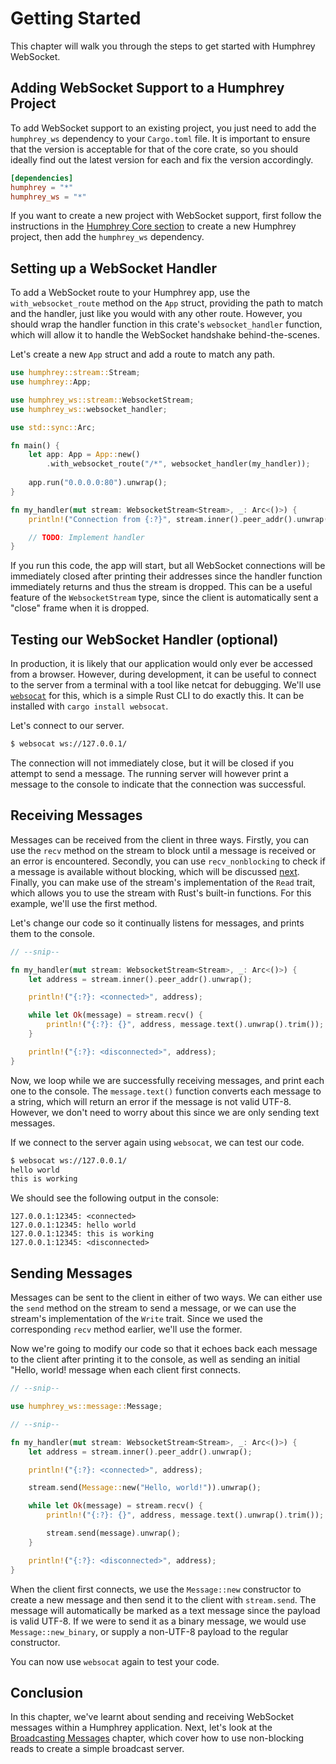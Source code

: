 # Getting Started
This chapter will walk you through the steps to get started with Humphrey WebSocket.

## Adding WebSocket Support to a Humphrey Project
To add WebSocket support to an existing project, you just need to add the `humphrey_ws` dependency to your `Cargo.toml` file. It is important to ensure that the version is acceptable for that of the core crate, so you should ideally find out the latest version for each and fix the version accordingly.

```toml
[dependencies]
humphrey = "*"
humphrey_ws = "*"
```

If you want to create a new project with WebSocket support, first follow the instructions in the [Humphrey Core section](../core/getting-started.md) to create a new Humphrey project, then add the `humphrey_ws` dependency.

## Setting up a WebSocket Handler
To add a WebSocket route to your Humphrey app, use the `with_websocket_route` method on the `App` struct, providing the path to match and the handler, just like you would with any other route. However, you should wrap the handler function in this crate's `websocket_handler` function, which will allow it to handle the WebSocket handshake behind-the-scenes.

Let's create a new `App` struct and add a route to match any path.

```rs
use humphrey::stream::Stream;
use humphrey::App;

use humphrey_ws::stream::WebsocketStream;
use humphrey_ws::websocket_handler;

use std::sync::Arc;

fn main() {
    let app: App = App::new()
        .with_websocket_route("/*", websocket_handler(my_handler));
        
    app.run("0.0.0.0:80").unwrap();
}

fn my_handler(mut stream: WebsocketStream<Stream>, _: Arc<()>) {
    println!("Connection from {:?}", stream.inner().peer_addr().unwrap());

    // TODO: Implement handler
}
```

If you run this code, the app will start, but all WebSocket connections will be immediately closed after printing their addresses since the handler function immediately returns and thus the stream is dropped. This can be a useful feature of the `WebsocketStream` type, since the client is automatically sent a "close" frame when it is dropped.

## Testing our WebSocket Handler (optional)
In production, it is likely that our application would only ever be accessed from a browser. However, during development, it can be useful to connect to the server from a terminal with a tool like netcat for debugging. We'll use [`websocat`](https://github.com/vi/websocat) for this, which is a simple Rust CLI to do exactly this. It can be installed with `cargo install websocat`.

Let's connect to our server.

```sh
$ websocat ws://127.0.0.1/
```

The connection will not immediately close, but it will be closed if you attempt to send a message. The running server will however print a message to the console to indicate that the connection was successful.

## Receiving Messages
Messages can be received from the client in three ways. Firstly, you can use the `recv` method on the stream to block until a message is received or an error is encountered. Secondly, you can use `recv_nonblocking` to check if a message is available without blocking, which will be discussed [next](broadcasting-messages.md). Finally, you can make use of the stream's implementation of the `Read` trait, which allows you to use the stream with Rust's built-in functions. For this example, we'll use the first method.

Let's change our code so it continually listens for messages, and prints them to the console.

```rs
// --snip--

fn my_handler(mut stream: WebsocketStream<Stream>, _: Arc<()>) {
    let address = stream.inner().peer_addr().unwrap();

    println!("{:?}: <connected>", address);

    while let Ok(message) = stream.recv() {
        println!("{:?}: {}", address, message.text().unwrap().trim());
    }

    println!("{:?}: <disconnected>", address);
}
```

Now, we loop while we are successfully receiving messages, and print each one to the console. The `message.text()` function converts each message to a string, which will return an error if the message is not valid UTF-8. However, we don't need to worry about this since we are only sending text messages.

If we connect to the server again using `websocat`, we can test our code.

```sh
$ websocat ws://127.0.0.1/
hello world
this is working
```

We should see the following output in the console:

```
127.0.0.1:12345: <connected>
127.0.0.1:12345: hello world
127.0.0.1:12345: this is working
127.0.0.1:12345: <disconnected>
```

## Sending Messages
Messages can be sent to the client in either of two ways. We can either use the `send` method on the stream to send a message, or we can use the stream's implementation of the `Write` trait. Since we used the corresponding `recv` method earlier, we'll use the former.

Now we're going to modify our code so that it echoes back each message to the client after printing it to the console, as well as sending an initial "Hello, world! message when each client first connects.

```rs
// --snip--

use humphrey_ws::message::Message;

// --snip--

fn my_handler(mut stream: WebsocketStream<Stream>, _: Arc<()>) {
    let address = stream.inner().peer_addr().unwrap();

    println!("{:?}: <connected>", address);

    stream.send(Message::new("Hello, world!")).unwrap();

    while let Ok(message) = stream.recv() {
        println!("{:?}: {}", address, message.text().unwrap().trim());

        stream.send(message).unwrap();
    }

    println!("{:?}: <disconnected>", address);
}
```

When the client first connects, we use the `Message::new` constructor to create a new message and then send it to the client with `stream.send`. The message will automatically be marked as a text message since the payload is valid UTF-8. If we were to send it as a binary message, we would use `Message::new_binary`, or supply a non-UTF-8 payload to the regular constructor.

You can now use `websocat` again to test your code.

## Conclusion
In this chapter, we've learnt about sending and receiving WebSocket messages within a Humphrey application. Next, let's look at the [Broadcasting Messages](broadcasting-messages.md) chapter, which cover how to use non-blocking reads to create a simple broadcast server.